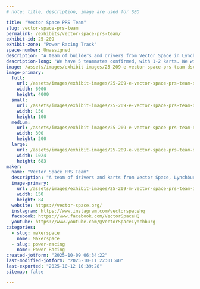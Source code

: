 ```yaml
---
# note: title, description, image are used for SEO

title: "Vector Space PRS Team"
slug: vector-space-prs-team
permalink: /exhibits/vector-space-prs-team/
exhibit-id: 25-209
exhibit-zone: "Power Racing Track"
space-number: Unassigned
description: "A team of builders and drivers from Vector Space in Lynchburg, VA with our Power Racing karts."
description-long: "We have 5 teammates confirmed, with 1-2 karts. We will have the Mini Cooper Cluckman, and maybe the Mad Max kart as well."
image: /assets/images/exhibit-images/25-209-e-vector-space-prs-team-dsc07999-300x200.jpg
image-primary: 
  full:
    url: /assets/images/exhibit-images/25-209-e-vector-space-prs-team-dsc07999-full.jpg
    width: 6000
    height: 4000
  small:
    url: /assets/images/exhibit-images/25-209-e-vector-space-prs-team-dsc07999-150x100.jpg
    width: 150
    height: 100
  medium:
    url: /assets/images/exhibit-images/25-209-e-vector-space-prs-team-dsc07999-300x200.jpg
    width: 300
    height: 200
  large:
    url: /assets/images/exhibit-images/25-209-e-vector-space-prs-team-dsc07999-1024x683.jpg
    width: 1024
    height: 683
maker: 
  name: "Vector Space PRS Team"
  description: "A team of drivers and karts from Vector Space, Lynchburg's makerspace, traveling to compete in the Power Racing Series."
  image-primary:
    url: /assets/images/exhibit-images/25-209-m-vector-space-prs-team-1000013816-300x169.jpg
    width: 150
    height: 84
  website: https://vector-space.org/
  instagram: https://www.instagram.com/vectorspacehq
  facebook: https://www.facebook.com/VectorSpaceHQ
  youtube: https://www.youtube.com/@VectorSpaceLynchburg
categories: 
  - slug: makerspace
    name: Makerspace
  - slug: power-racing
    name: Power Racing
created-jotform: "2025-10-09 06:34:22"
last-modified-jotform: "2025-10-11 22:01:40"
last-exported: "2025-10-12 10:39:28"
sitemap: false

---
```

